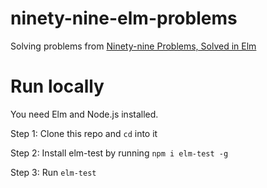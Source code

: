 # ninety-nine-elm-problems

Solving problems from [Ninety-nine Problems, Solved in Elm](https://johncrane.gitbooks.io/ninety-nine-elm-problems/content/)

# Run locally

You need Elm and Node.js installed.

Step 1: Clone this repo and `cd` into it

Step 2: Install elm-test by running `npm i elm-test -g`

Step 3: Run `elm-test`

